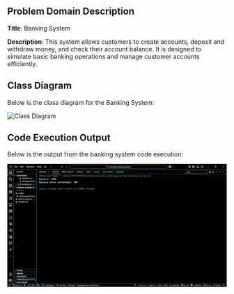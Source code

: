 ## Problem Domain Description

**Title**: Banking System

**Description**: This system allows customers to create accounts, deposit and withdraw money, and check their account balance. It is designed to simulate basic banking operations and manage customer accounts efficiently.

## Class Diagram
Below is the class diagram for the Banking System:

![Class Diagram]()



## Code Execution Output
Below is the output from the banking system code execution:

![Output Screenshot](images/system_output.png)
